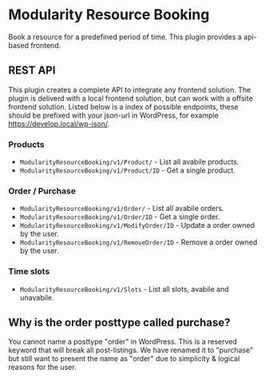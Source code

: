 # Modularity Resource Booking

Book a resource for a predefined period of time. This plugin provides a api-based frontend. 

## REST API
This plugin creates a complete API to integrate any frontend solution. The plugin is deliverd with a local frontend solution, but can work with a offsite frontend solution. Listed below is a index of possible endpoints, these should be prefixed with your json-url in WordPress, for example https://develop.local/wp-json/. 

### Products

* ``` ModularityResourceBooking/v1/Product/ ``` - List all avabile products. 
* ``` ModularityResourceBooking/v1/Product/ID ``` - Get a single product. 

### Order / Purchase

* ``` ModularityResourceBooking/v1/Order/ ``` - List all avabile orders. 
* ``` ModularityResourceBooking/v1/Order/ID ``` - Get a single order. 
* ``` ModularityResourceBooking/v1/ModifyOrder/ID ``` - Update a order owned by the user. 
* ``` ModularityResourceBooking/v1/RemoveOrder/ID ``` - Remove a order owned by the user. 

### Time slots

* ``` ModularityResourceBooking/v1/Slots ``` - List all slots, avabile and unavabile.

## Why is the order posttype called purchase? 
You cannot name a posttype "order" in WordPress. This is a reserved keyword that will break all post-listings. We have renamed it to "purchase" but still want to present the name as "order" due to simplicity & logical reasons for the user. 
